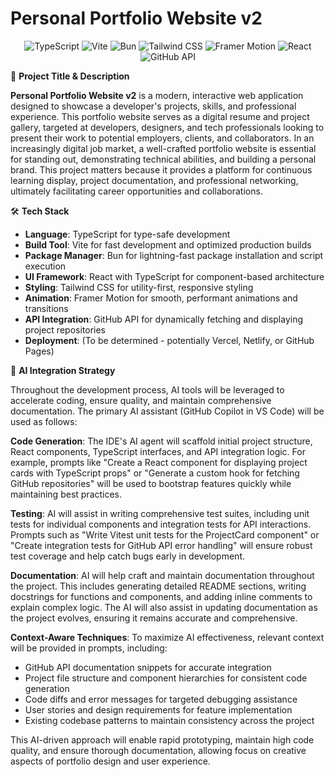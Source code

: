 # Personal Portfolio Website v2

<div align="center">

![TypeScript](https://img.shields.io/badge/TypeScript-007ACC?style=for-the-badge&logo=typescript&logoColor=white) ![Vite](https://img.shields.io/badge/Vite-646CFF?style=for-the-badge&logo=vite&logoColor=white) ![Bun](https://img.shields.io/badge/Bun-000000?style=for-the-badge&logo=bun&logoColor=white) ![Tailwind CSS](https://img.shields.io/badge/Tailwind_CSS-38B2AC?style=for-the-badge&logo=tailwind-css&logoColor=white) ![Framer Motion](https://img.shields.io/badge/Framer_Motion-0055FF?style=for-the-badge&logo=framer&logoColor=white) ![React](https://img.shields.io/badge/React-20232A?style=for-the-badge&logo=react&logoColor=61DAFB) ![GitHub API](https://img.shields.io/badge/GitHub_API-100000?style=for-the-badge&logo=github&logoColor=white)

</div>

🔖 **Project Title & Description**

**Personal Portfolio Website v2** is a modern, interactive web application designed to showcase a developer's projects, skills, and professional experience. This portfolio website serves as a digital resume and project gallery, targeted at developers, designers, and tech professionals looking to present their work to potential employers, clients, and collaborators. In an increasingly digital job market, a well-crafted portfolio website is essential for standing out, demonstrating technical abilities, and building a personal brand. This project matters because it provides a platform for continuous learning display, project documentation, and professional networking, ultimately facilitating career opportunities and collaborations.

🛠️ **Tech Stack**

- **Language**: TypeScript for type-safe development
- **Build Tool**: Vite for fast development and optimized production builds
- **Package Manager**: Bun for lightning-fast package installation and script execution
- **UI Framework**: React with TypeScript for component-based architecture
- **Styling**: Tailwind CSS for utility-first, responsive styling
- **Animation**: Framer Motion for smooth, performant animations and transitions
- **API Integration**: GitHub API for dynamically fetching and displaying project repositories
- **Deployment**: (To be determined - potentially Vercel, Netlify, or GitHub Pages)

🧠 **AI Integration Strategy**

Throughout the development process, AI tools will be leveraged to accelerate coding, ensure quality, and maintain comprehensive documentation. The primary AI assistant (GitHub Copilot in VS Code) will be used as follows:

**Code Generation**: The IDE's AI agent will scaffold initial project structure, React components, TypeScript interfaces, and API integration logic. For example, prompts like "Create a React component for displaying project cards with TypeScript props" or "Generate a custom hook for fetching GitHub repositories" will be used to bootstrap features quickly while maintaining best practices.

**Testing**: AI will assist in writing comprehensive test suites, including unit tests for individual components and integration tests for API interactions. Prompts such as "Write Vitest unit tests for the ProjectCard component" or "Create integration tests for GitHub API error handling" will ensure robust test coverage and help catch bugs early in development.

**Documentation**: AI will help craft and maintain documentation throughout the project. This includes generating detailed README sections, writing docstrings for functions and components, and adding inline comments to explain complex logic. The AI will also assist in updating documentation as the project evolves, ensuring it remains accurate and comprehensive.

**Context-Aware Techniques**: To maximize AI effectiveness, relevant context will be provided in prompts, including:
- GitHub API documentation snippets for accurate integration
- Project file structure and component hierarchies for consistent code generation
- Code diffs and error messages for targeted debugging assistance
- User stories and design requirements for feature implementation
- Existing codebase patterns to maintain consistency across the project

This AI-driven approach will enable rapid prototyping, maintain high code quality, and ensure thorough documentation, allowing focus on creative aspects of portfolio design and user experience.